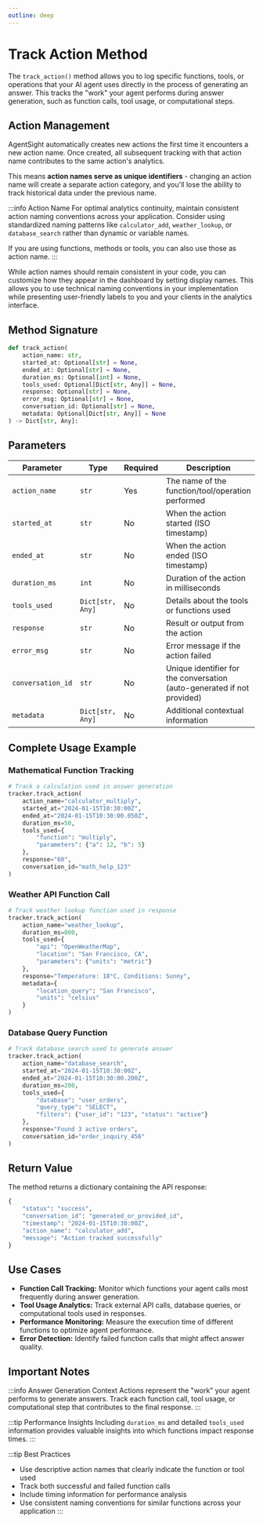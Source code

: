 ```yaml
---
outline: deep
---
```


# Track Action Method

The `track_action()` method allows you to log specific functions, tools, or operations that your AI agent uses directly in the process of generating an answer. This tracks the "work" your agent performs during answer generation, such as function calls, tool usage, or computational steps.

## Action Management

AgentSight automatically creates new actions the first time it encounters a new action name. Once created, all subsequent tracking with that action name contributes to the same action's analytics. 

This means **action names serve as unique identifiers** - changing an action name will create a separate action category, and you'll lose the ability to track historical data under the previous name.

:::info Action Name
For optimal analytics continuity, maintain consistent action naming conventions across your application. Consider using standardized naming patterns like `calculator_add`, `weather_lookup`, or `database_search` rather than dynamic or variable names. 

If you are using functions, methods or tools, you can also use those as action name.
:::

While action names should remain consistent in your code, you can customize how they appear in the dashboard by setting display names. This allows you to use technical naming conventions in your implementation while presenting user-friendly labels to you and your clients in the analytics interface.

## Method Signature

```python
def track_action(
    action_name: str,
    started_at: Optional[str] = None,
    ended_at: Optional[str] = None,
    duration_ms: Optional[int] = None,
    tools_used: Optional[Dict[str, Any]] = None,
    response: Optional[str] = None,
    error_msg: Optional[str] = None,
    conversation_id: Optional[str] = None,
    metadata: Optional[Dict[str, Any]] = None
) -> Dict[str, Any]:
```

## Parameters

| Parameter | Type | Required | Description |
|-----------|------|----------|-------------|
| `action_name` | `str` | Yes | The name of the function/tool/operation performed |
| `started_at` | `str` | No | When the action started (ISO timestamp) |
| `ended_at` | `str` | No | When the action ended (ISO timestamp) |
| `duration_ms` | `int` | No | Duration of the action in milliseconds |
| `tools_used` | `Dict[str, Any]` | No | Details about the tools or functions used |
| `response` | `str` | No | Result or output from the action |
| `error_msg` | `str` | No | Error message if the action failed |
| `conversation_id` | `str` | No | Unique identifier for the conversation (auto-generated if not provided) |
| `metadata` | `Dict[str, Any]` | No | Additional contextual information |

## Complete Usage Example

### Mathematical Function Tracking

```python
# Track a calculation used in answer generation
tracker.track_action(
    action_name="calculator_multiply",
    started_at="2024-01-15T10:30:00Z",
    ended_at="2024-01-15T10:30:00.050Z",
    duration_ms=50,
    tools_used={
        "function": "multiply",
        "parameters": {"a": 12, "b": 5}
    },
    response="60",
    conversation_id="math_help_123"
)
```

### Weather API Function Call

```python
# Track weather lookup function used in response
tracker.track_action(
    action_name="weather_lookup",
    duration_ms=800,
    tools_used={
        "api": "OpenWeatherMap",
        "location": "San Francisco, CA",
        "parameters": {"units": "metric"}
    },
    response="Temperature: 18°C, Conditions: Sunny",
    metadata={
        "location_query": "San Francisco",
        "units": "celsius"
    }
)
```

### Database Query Function

```python
# Track database search used to generate answer
tracker.track_action(
    action_name="database_search",
    started_at="2024-01-15T10:30:00Z",
    ended_at="2024-01-15T10:30:00.200Z",
    duration_ms=200,
    tools_used={
        "database": "user_orders",
        "query_type": "SELECT",
        "filters": {"user_id": "123", "status": "active"}
    },
    response="Found 3 active orders",
    conversation_id="order_inquiry_456"
)
```

## Return Value

The method returns a dictionary containing the API response:

```python
{
    "status": "success",
    "conversation_id": "generated_or_provided_id",
    "timestamp": "2024-01-15T10:30:00Z",
    "action_name": "calculator_add",
    "message": "Action tracked successfully"
}
```

## Use Cases
- **Function Call Tracking:** Monitor which functions your agent calls most frequently during answer generation.
- **Tool Usage Analytics:** Track external API calls, database queries, or computational tools used in responses.
- **Performance Monitoring:** Measure the execution time of different functions to optimize agent performance.
- **Error Detection:** Identify failed function calls that might affect answer quality.

## Important Notes

:::info Answer Generation Context
Actions represent the "work" your agent performs to generate answers. Track each function call, tool usage, or computational step that contributes to the final response.
:::

:::tip Performance Insights
Including `duration_ms` and detailed `tools_used` information provides valuable insights into which functions impact response times.
:::

:::tip Best Practices
- Use descriptive action names that clearly indicate the function or tool used
- Track both successful and failed function calls
- Include timing information for performance analysis
- Use consistent naming conventions for similar functions across your application
:::

